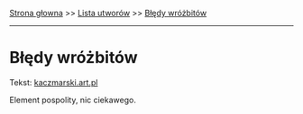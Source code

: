 [Strona głowna](../index.md) >> [Lista utworów](../list.md) >> [Błędy wróżbitów](87.md)

---

# Błędy wróżbitów

Tekst: [kaczmarski.art.pl](https://www.kaczmarski.art.pl/tworczosc/wiersze/bledy-wrozbitow/)

Element pospolity, nic ciekawego.